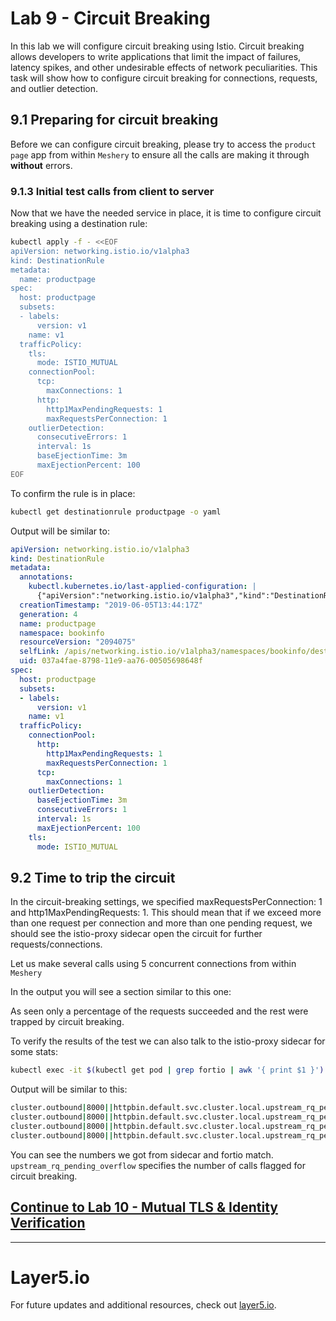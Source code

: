 # Lab 9 - Circuit Breaking

In this lab we will configure circuit breaking using Istio. Circuit breaking allows developers to write applications that limit the impact of failures, latency spikes, and other undesirable effects of network peculiarities. This task will show how to configure circuit breaking for connections, requests, and outlier detection.

## 9.1 Preparing for circuit breaking
Before we can configure circuit breaking, please try to access the `product page` app from within `Meshery` to ensure all the calls are making it through **without** errors.

[](!img/meshery_initial_load_test.png)


### 9.1.3 Initial test calls from client to server
Now that we have the needed service in place, it is time to configure circuit breaking using a destination rule:

```sh
kubectl apply -f - <<EOF
apiVersion: networking.istio.io/v1alpha3
kind: DestinationRule
metadata:
  name: productpage
spec:
  host: productpage
  subsets:
  - labels:
      version: v1
    name: v1
  trafficPolicy:
    tls:
      mode: ISTIO_MUTUAL
    connectionPool:
      tcp:
        maxConnections: 1
      http:
        http1MaxPendingRequests: 1
        maxRequestsPerConnection: 1
    outlierDetection:
      consecutiveErrors: 1
      interval: 1s
      baseEjectionTime: 3m
      maxEjectionPercent: 100
EOF
```

To confirm the rule is in place:
```sh
kubectl get destinationrule productpage -o yaml
```

Output will be similar to:
```yaml
apiVersion: networking.istio.io/v1alpha3
kind: DestinationRule
metadata:
  annotations:
    kubectl.kubernetes.io/last-applied-configuration: |
      {"apiVersion":"networking.istio.io/v1alpha3","kind":"DestinationRule","metadata":{"annotations":{},"name":"productpage","namespace":"bookinfo"},"spec":{"host":"productpage","subsets":[{"labels":{"version":"v1"},"name":"v1"}],"trafficPolicy":{"connectionPool":{"http":{"http1MaxPendingRequests":1,"maxRequestsPerConnection":1},"tcp":{"maxConnections":1}},"outlierDetection":{"baseEjectionTime":"3m","consecutiveErrors":1,"interval":"1s","maxEjectionPercent":100},"tls":{"mode":"ISTIO_MUTUAL"}}}}
  creationTimestamp: "2019-06-05T13:44:17Z"
  generation: 4
  name: productpage
  namespace: bookinfo
  resourceVersion: "2094075"
  selfLink: /apis/networking.istio.io/v1alpha3/namespaces/bookinfo/destinationrules/productpage
  uid: 037a4fae-8798-11e9-aa76-00505698648f
spec:
  host: productpage
  subsets:
  - labels:
      version: v1
    name: v1
  trafficPolicy:
    connectionPool:
      http:
        http1MaxPendingRequests: 1
        maxRequestsPerConnection: 1
      tcp:
        maxConnections: 1
    outlierDetection:
      baseEjectionTime: 3m
      consecutiveErrors: 1
      interval: 1s
      maxEjectionPercent: 100
    tls:
      mode: ISTIO_MUTUAL
```


## 9.2 Time to trip the circuit
In the circuit-breaking settings, we specified maxRequestsPerConnection: 1 and http1MaxPendingRequests: 1. This should mean that if we exceed more than one request per connection and more than one pending request, we should see the istio-proxy sidecar open the circuit for further requests/connections. 

Let us make several calls using 5 concurrent connections from within `Meshery`

In the output you will see a section similar to this one:

As seen only a percentage of the requests succeeded and the rest were trapped by circuit breaking.

To verify the results of the test we can also talk to the istio-proxy sidecar for some stats:
```sh
kubectl exec -it $(kubectl get pod | grep fortio | awk '{ print $1 }')  -c istio-proxy  -- sh -c 'curl localhost:15000/stats' | grep httpbin | grep pending
```
Output will be similar to this:
```sh
cluster.outbound|8000||httpbin.default.svc.cluster.local.upstream_rq_pending_active: 0
cluster.outbound|8000||httpbin.default.svc.cluster.local.upstream_rq_pending_failure_eject: 0
cluster.outbound|8000||httpbin.default.svc.cluster.local.upstream_rq_pending_overflow: 37
cluster.outbound|8000||httpbin.default.svc.cluster.local.upstream_rq_pending_total: 13
```
You can see the numbers we got from sidecar and fortio match. `upstream_rq_pending_overflow` specifies the number of calls flagged for circuit breaking.

## [Continue to Lab 10 - Mutual TLS & Identity Verification](../lab-10/README.md)

---

# Layer5.io
For future updates and additional resources, check out [layer5.io](https://layer5.io).
